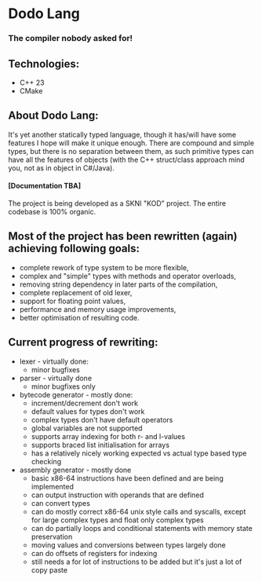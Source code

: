 # Dodo Lang

### The compiler nobody asked for!

## Technologies:
- C++ 23
- CMake

## About Dodo Lang:
It's yet another statically typed language, though it has/will have some features I hope will make it unique enough. There are compound and simple types, but there is no separation between them, as such primitive types can have all the features of objects (with the C++ struct/class approach mind you, not as in object in C#/Java).

#### [Documentation TBA]

The project is being developed as a SKNI "KOD" project. The entire codebase is 100% organic.

## Most of the project has been rewritten (again) achieving following goals:
- complete rework of type system to be more flexible,
- complex and "simple" types with methods and operator overloads,
- removing string dependency in later parts of the compilation,
- complete replacement of old lexer,
- support for floating point values,
- performance and memory usage improvements,
- better optimisation of resulting code.

## Current progress of rewriting:
- lexer - virtually done:
  - minor bugfixes
- parser - virtually done
  - minor bugfixes only
- bytecode generator - mostly done:
  - increment/decrement don't work
  - default values for types don't work
  - complex types don't have default operators
  - global variables are not supported
  - supports array indexing for both r- and l-values
  - supports braced list initialisation for arrays
  - has a relatively nicely working expected vs actual type based type checking
- assembly generator - mostly done
  - basic x86-64 instructions have been defined and are being implemented
  - can output instruction with operands that are defined
  - can convert types
  - can do mostly correct x86-64 unix style calls and syscalls, except for large complex types and float only complex types
  - can do partially loops and conditional statements with memory state preservation
  - moving values and conversions between types largely done
  - can do offsets of registers for indexing
  - still needs a for lot of instructions to be added but it's just a lot of copy paste